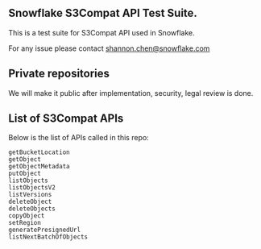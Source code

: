 ## Snowflake S3Compat API Test Suite.

This is a test suite for S3Compat API used in Snowflake.

For any issue please contact shannon.chen@snowflake.com

## Private repositories
We will make it public after implementation, security, legal review is done.

## List of S3Compat APIs
Below is the list of APIs called in this repo:
```
getBucketLocation
getObject
getObjectMetadata
putObject
listObjects
listObjectsV2
listVersions
deleteObject
deleteObjects
copyObject
setRegion
generatePresignedUrl
listNextBatchOfObjects
```


